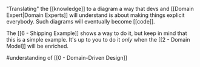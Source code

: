 "Translating" the [[knowledge]] to a diagram a way that devs and [[Domain Expert|Domain Experts]] will understand is about making things explicit everybody. Such diagrams will eventually become [[code]].

The [[6 - Shipping Example]] shows a way to do it, but keep in mind that this is a simple example. It's up to you to do it *only* when the [[2 - Domain Model]] will be enriched.

#understanding  of [[0 - Domain-Driven Design]]

